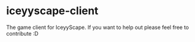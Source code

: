 # iceyyscape-client
The game client for IceyyScape. If you want to help out please feel free to contribute :D
